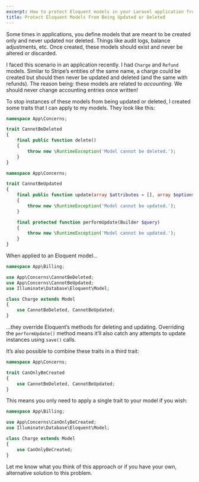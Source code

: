 ```yaml
---
excerpt: How to protect Eloquent models in your Laravel application from being updated or deleted.
title: Protect Eloquent Models From Being Updated or Deleted
---
```

Some times in applications, you define models that are meant to be created only and never updated nor deleted.
Things like audit logs, balance adjustments, etc.
Once created, these models should exist and never be altered or discarded.

I faced this scenario in an application recently. I had `Charge` and `Refund` models.
Similar to Stripe’s entities of the same name, a charge could be created but should then never be updated and deleted (and the same with refunds).
The reason being: these models are related to _accounting_.
We should never change accounting entries once written!

To stop instances of these models from being updated or deleted, I created some traits that I can apply to my models. They look like this:

```php
namespace App\Concerns;

trait CannotBeDeleted
{
    final public function delete()
    {
        throw new \RuntimeException('Model cannot be deleted.');
    }
}
```
```php
namespace App\Concerns;

trait CannotBeUpdated
{
    final public function update(array $attributes = [], array $options = [])
    {
        throw new \RuntimeException('Model cannot be updated.');
    }

    final protected function performUpdate(Builder $query)
    {
        throw new \RuntimeException('Model cannot be updated.');
    }
}
```

When applied to an Eloquent model…

```php
namespace App\Billing;

use App\Concerns\CannotBeDeleted;
use App\Concerns\CannotBeUpdated;
use Illuminate\Database\Eloquent\Model;

class Charge extends Model
{
    use CannotBeDeleted, CannotBeUpdated;
}
```

…they override Eloquent’s methods for deleting and updating.
Overriding the `performUpdate()` method means it’ll also catch any attempts to update instances using `save()` calls.

It’s also possible to combine these traits in a third trait:

```php
namespace App\Concerns;

trait CanOnlyBeCreated
{
    use CannotBeDeleted, CannotBeUpdated;
}
```

This means you only need to apply a single trait to your model if you wish:

```php
namespace App\Billing;

use App\Concerns\CanOnlyBeCreated;
use Illuminate\Database\Eloquent\Model;

class Charge extends Model
{
    use CanOnlyBeCreated;
}
```

Let me know what you think of this approach or if you have your own, alternative solution to this problem.
